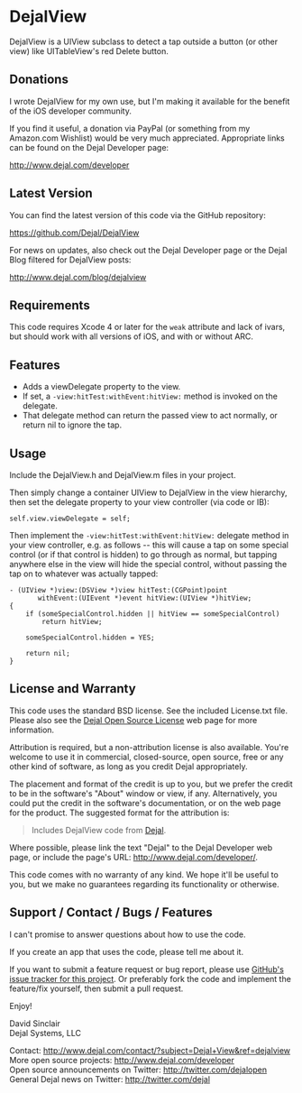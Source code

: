 DejalView
=========

DejalView is a UIView subclass to detect a tap outside a button (or other view) like UITableView's red Delete button.


Donations
---------

I wrote DejalView for my own use, but I'm making it available for the benefit of the iOS developer community.

If you find it useful, a donation via PayPal (or something from my Amazon.com Wishlist) would be very much appreciated. Appropriate links can be found on the Dejal Developer page:

<http://www.dejal.com/developer>


Latest Version
--------------

You can find the latest version of this code via the GitHub repository:

<https://github.com/Dejal/DejalView>

For news on updates, also check out the Dejal Developer page or the Dejal Blog filtered for DejalView posts:

<http://www.dejal.com/blog/dejalview>


Requirements
------------

This code requires Xcode 4 or later for the `weak` attribute and lack of ivars, but should work with all versions of iOS, and with or without ARC.


Features
--------

- Adds a viewDelegate property to the view.
- If set, a `-view:hitTest:withEvent:hitView:` method is invoked on the delegate.
- That delegate method can return the passed view to act normally, or return nil to ignore the tap.


Usage
-----

Include the DejalView.h and DejalView.m files in your project.

Then simply change a container UIView to DejalView in the view hierarchy, then set the delegate property to your view controller (via code or IB):

	self.view.viewDelegate = self;

Then implement the `-view:hitTest:withEvent:hitView:` delegate method in your view controller, e.g. as follows -- this will cause a tap on some special control (or if that control is hidden) to go through as normal, but tapping anywhere else in the view will hide the special control, without passing the tap on to whatever was actually tapped:

	- (UIView *)view:(DSView *)view hitTest:(CGPoint)point
		   withEvent:(UIEvent *)event hitView:(UIView *)hitView;
	{
		if (someSpecialControl.hidden || hitView == someSpecialControl)
			return hitView;
		
		someSpecialControl.hidden = YES;
		
		return nil;
	}


License and Warranty
--------------------

This code uses the standard BSD license.  See the included License.txt file.  Please also see the [Dejal Open Source License](http://www.dejal.com/developer/license/) web page for more information.

Attribution is required, but a non-attribution license is also available.  You're welcome to use it in commercial, closed-source, open source, free or any other kind of software, as long as you credit Dejal appropriately.


The placement and format of the credit is up to you, but we prefer the credit to be in the software's "About" window or view, if any. Alternatively, you could put the credit in the software's documentation, or on the web page for the product. The suggested format for the attribution is:

> Includes DejalView code from [Dejal](http://www.dejal.com/developer/).

Where possible, please link the text "Dejal" to the Dejal Developer web page, or include the page's URL: <http://www.dejal.com/developer/>.

This code comes with no warranty of any kind.  We hope it'll be useful to you, but we make no guarantees regarding its functionality or otherwise.


Support / Contact / Bugs / Features
-----------------------------------

I can't promise to answer questions about how to use the code.

If you create an app that uses the code, please tell me about it.

If you want to submit a feature request or bug report, please use [GitHub's issue tracker for this project](https://github.com/Dejal/DejalView/issues).  Or preferably fork the code and implement the feature/fix yourself, then submit a pull request.

Enjoy!

David Sinclair  
Dejal Systems, LLC


Contact: <http://www.dejal.com/contact/?subject=Dejal+View&ref=dejalview>  
More open source projects: <http://www.dejal.com/developer>  
Open source announcements on Twitter: <http://twitter.com/dejalopen>  
General Dejal news on Twitter: <http://twitter.com/dejal>

